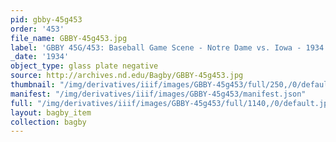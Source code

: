 ```yaml
---
pid: gbby-45g453
order: '453'
file_name: GBBY-45g453.jpg
label: 'GBBY 45G/453: Baseball Game Scene - Notre Dame vs. Iowa - 1934'
_date: '1934'
object_type: glass plate negative
source: http://archives.nd.edu/Bagby/GBBY-45g453.jpg
thumbnail: "/img/derivatives/iiif/images/GBBY-45g453/full/250,/0/default.jpg"
manifest: "/img/derivatives/iiif/images/GBBY-45g453/manifest.json"
full: "/img/derivatives/iiif/images/GBBY-45g453/full/1140,/0/default.jpg"
layout: bagby_item
collection: bagby
---
```

